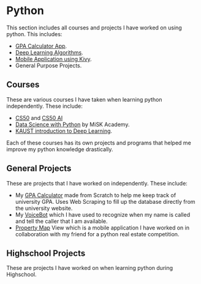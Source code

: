 # Python

This section includes all courses and projects I have worked on using python. This includes:

- [GPA Calculator App](./General%20Projects/GPA%20Calculator/Gpa_Calculator.py).
- [Deep Learning Algorithms](./Courses/KAUST%20AI/Final%20Project/dl-dataloader.ipynb).
- [Mobile Application using Kivy](./General%20Projects/Property%20Map%20VIew/).
- General Purpose Projects.

## Courses

These are various courses I have taken when learning python independently. These include:

- [CS50](courses/cs50/) and [CS50 AI](courses/CS50%20AI/)
- [Data Science with Python](courses/Data%20Science%20Course/) by MiSK Academy.
- [KAUST introduction to Deep Learning](courses/KAUST%20AI/).

Each of these courses has its own projects and programs that helped me improve my python knowledge drastically.

## General Projects

These are projects that I have worked on independently. These include:

- My [GPA Calculator](General%20Projects/GPA%20Calculator/) made from Scratch to help me keep track of university GPA. Uses Web Scraping to fill up the database directly from the university website.
- My [VoiceBot](General%20Projects/Voice%20Bot/) which I have used to recognize when my name is called and tell the caller that I am available.
- [Property Map](General%20Projects/Property%20Map%20VIew/) View which is a mobile application I have worked on in collaboration with my friend for a python real estate competition.

## Highschool Projects

These are projects I have worked on when learning python during Highschool.
